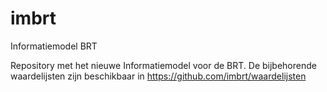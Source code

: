 # imbrt
Informatiemodel BRT

Repository met het nieuwe Informatiemodel voor de BRT.
De bijbehorende waardelijsten zijn beschikbaar in https://github.com/imbrt/waardelijsten

